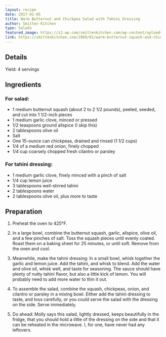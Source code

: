 ```yaml
---
layout: recipe
date: 2017-01-05
title: Warm Butternut and Chickpea Salad with Tahini Dressing
author: Smitten Kitchen
type: Salads
featured_image: https://i2.wp.com/smittenkitchen.com/wp-content/uploads//2009/01/warm-butternut-squash-and-chickpea-salad.jpg?fit=750%2C500&ssl=1
link: https://smittenkitchen.com/2009/01/warm-butternut-squash-and-chickpea-salad/
---
```

## Details
Yield: 4 servings

## Ingredients

### For salad:
* 1 medium butternut squash (about 2 to 2 1/2 pounds), peeled, seeded, and cut into 1 1/2-inch pieces
* 1 medium garlic clove, minced or pressed
* 1/2 teaspoons ground allspice (I skip this)
* 2 tablespoons olive oil
* Salt
* One 15-ounce can chickpeas, drained and rinsed (1 1/2 cups)
* 1/4 of a medium red onion, finely chopped
* 1/4 cup coarsely chopped fresh cilantro or parsley

### For tahini dressing:
* 1 medium garlic clove, finely minced with a pinch of salt
* 1/4 cup lemon juice
* 3 tablespoons well-stirred tahini
* 2 tablespoons water
* 2 tablespoons olive oil, plus more to taste

## Preparation

1. Preheat the oven to 425°F.

1. In a large bowl, combine the butternut squash, garlic, allspice, olive oil, and a few pinches of salt. Toss the squash pieces until evenly coated. Roast them on a baking sheet for 25 minutes, or until soft. Remove from the oven and cool.

1. Meanwhile, make the tahini dressing: In a small bowl, whisk together the garlic and lemon juice. Add the tahini, and whisk to blend. Add the water and olive oil, whisk well, and taste for seasoning. The sauce should have plenty of nutty tahini flavor, but also a little kick of lemon. You will probably need to add more water to thin it out.

1. To assemble the salad, combine the squash, chickpeas, onion, and cilantro or parsley in a mixing bowl. Either add the tahini dressing to taste, and toss carefully, or you could serve the salad with the dressing on the side. Serve immediately.

1. Do ahead: Molly says this salad, lightly dressed, keeps beautifully in the fridge, that you should hold a little of the dressing on the side and that it can be reheated in the microwave. I, for one, have never had any leftovers.